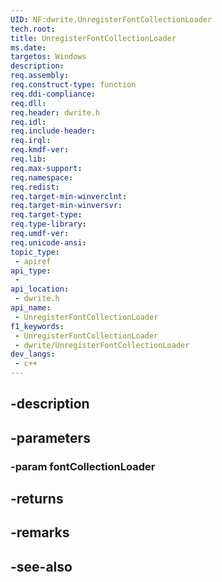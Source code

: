 ```yaml
---
UID: NF:dwrite.UnregisterFontCollectionLoader
tech.root: 
title: UnregisterFontCollectionLoader
ms.date: 
targetos: Windows
description: 
req.assembly: 
req.construct-type: function
req.ddi-compliance: 
req.dll: 
req.header: dwrite.h
req.idl: 
req.include-header: 
req.irql: 
req.kmdf-ver: 
req.lib: 
req.max-support: 
req.namespace: 
req.redist: 
req.target-min-winverclnt: 
req.target-min-winversvr: 
req.target-type: 
req.type-library: 
req.umdf-ver: 
req.unicode-ansi: 
topic_type:
 - apiref
api_type:
 - 
api_location:
 - dwrite.h
api_name:
 - UnregisterFontCollectionLoader
f1_keywords:
 - UnregisterFontCollectionLoader
 - dwrite/UnregisterFontCollectionLoader
dev_langs:
 - c++
---
```


## -description

## -parameters

### -param fontCollectionLoader

## -returns

## -remarks

## -see-also

